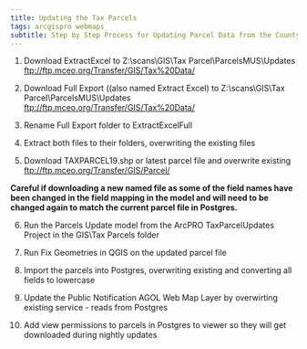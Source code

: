```yaml
---
title: Updating the Tax Parcels
tags: arcgispro webmaps
subtitle: Step by Step Process for Updating Parcel Data from the County GIS
---
```

1. Download ExtractExcel to Z:\scans\GIS\Tax Parcel\ParcelsMUS\Updates
ftp://ftp.mceo.org/Transfer/GIS/Tax%20Data/

2. Download Full Export ((also named Extract Excel) to Z:\scans\GIS\Tax Parcel\ParcelsMUS\Updates
ftp://ftp.mceo.org/Transfer/GIS/Tax%20Data/

3. Rename Full Export folder to ExtractExcelFull

4. Extract both files to their folders, overwriting the existing files

5. Download TAXPARCEL19.shp or latest parcel file and overwrite existing
ftp://ftp.mceo.org/Transfer/GIS/Parcel/

**Careful if downloading a new named file as some of the field names have been changed in the field mapping in the model and will need to be changed again to match the current parcel file in Postgres.**

6. Run the Parcels Update model from the ArcPRO TaxParcelUpdates Project in the GIS\Tax Parcels folder

7. Run Fix Geometries in QGIS on the updated parcel file

8. Import the parcels into Postgres, overwriting existing and converting all fields to lowercase

9. Update the Public Notification AGOL Web Map Layer by overwirting existing service - reads from Postgres

10. Add view permissions to parcels in Postgres to viewer so they will get downloaded during nightly updates
